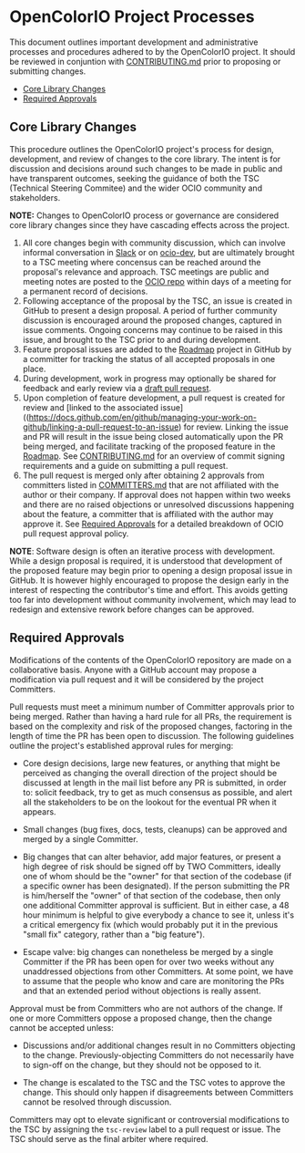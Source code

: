 <!-- SPDX-License-Identifier: CC-BY-4.0 -->
<!-- Copyright Contributors to the OpenColorIO Project. -->

# OpenColorIO Project Processes

This document outlines important development and administrative processes and 
procedures adhered to by the OpenColorIO project. It should be reviewed in 
conjuntion with [CONTRIBUTING.md](CONTRIBUTING.md) prior to proposing or 
submitting changes.

* [Core Library Changes](#Core-Library-Changes)
* [Required Approvals](#Required-Approvals)

## Core Library Changes

This procedure outlines the OpenColorIO project's process for design, 
development, and review of changes to the core library. The intent is for 
discussion and decisions around such changes to be made in public and have 
transparent outcomes, seeking the guidance of both the TSC (Technical Steering 
Commitee) and the wider OCIO community and stakeholders.

**NOTE:** Changes to OpenColorIO process or governance are considered core 
library changes since they have cascading effects across the project.

1. All core changes begin with community discussion, which can involve informal 
   conversation in [Slack](http://slack.opencolorio.org/) or on 
   [ocio-dev](https://lists.aswf.io/g/ocio-dev), but are ultimately brought to a 
   TSC meeting where concensus can be reached around the proposal's relevance 
   and approach. TSC meetings are public and meeting notes are posted to the 
   [OCIO repo](https://github.com/AcademySoftwareFoundation/OpenColorIO/tree/master/ASWF/meetings/tsc) 
   within days of a meeting for a permanent record of decisions.
2. Following acceptance of the proposal by the TSC, an issue is created in 
   GitHub to present a design proposal. A period of further community 
   discussion is encouraged around the proposed changes, captured in issue 
   comments. Ongoing concerns may continue to be raised in this issue, and 
   brought to the TSC prior to and during development.
3. Feature proposal issues are added to the 
   [Roadmap](https://github.com/AcademySoftwareFoundation/OpenColorIO/projects/3) 
   project in GitHub by a committer for tracking the status of all accepted 
   proposals in one place.
4. During development, work in progress may optionally be shared for feedback 
   and early review via a 
   [draft pull request](https://docs.github.com/en/github/collaborating-with-issues-and-pull-requests/about-pull-requests#draft-pull-requests).
5. Upon completion of feature development, a pull request is created for review 
   and 
   [linked to the associated issue]((https://docs.github.com/en/github/managing-your-work-on-github/linking-a-pull-request-to-an-issue) for review.
   Linking the issue and PR will result in the issue being closed automatically 
   upon the PR being merged, and facilitate tracking of the proposed feature in
   the 
   [Roadmap](https://github.com/AcademySoftwareFoundation/OpenColorIO/projects/3). 
   See [CONTRIBUTING.md](CONTRIBUTING.md) for an overview of commit signing 
   requirements and a guide on submitting a pull request.
6. The pull request is merged only after obtaining 2 approvals from committers 
   listed in [COMMITTERS.md](COMMITTERS.md) that are not affiliated with the 
   author or their company. If approval does not happen within two weeks and 
   there are no raised objections or unresolved discussions happening about the 
   feature, a committer that is affiliated with the author may approve it. See 
   [Required Approvals](#Required-Approvals) for a detailed breakdown of OCIO 
   pull request approval policy.

**NOTE**: Software design is often an iterative process with development. While 
a design proposal is required, it is understood that development of the 
proposed feature may begin prior to opening a design proposal issue in GitHub. It 
is however highly encouraged to propose the design early in the interest of 
respecting the contributor's time and effort. This avoids getting too far into 
development without community involvement, which may lead to redesign and 
extensive rework before changes can be approved.

## Required Approvals

Modifications of the contents of the OpenColorIO repository are made on a
collaborative basis. Anyone with a GitHub account may propose a modification via
pull request and it will be considered by the project Committers.

Pull requests must meet a minimum number of Committer approvals prior to being
merged. Rather than having a hard rule for all PRs, the requirement is based on
the complexity and risk of the proposed changes, factoring in the length of
time the PR has been open to discussion. The following guidelines outline the
project's established approval rules for merging:

* Core design decisions, large new features, or anything that might be perceived
as changing the overall direction of the project should be discussed at length
in the mail list before any PR is submitted, in order to: solicit feedback, try
to get as much consensus as possible, and alert all the stakeholders to be on
the lookout for the eventual PR when it appears.

* Small changes (bug fixes, docs, tests, cleanups) can be approved and merged by
a single Committer.

* Big changes that can alter behavior, add major features, or present a high
degree of risk should be signed off by TWO Committers, ideally one of whom
should be the "owner" for that section of the codebase (if a specific owner
has been designated). If the person submitting the PR is him/herself the "owner"
of that section of the codebase, then only one additional Committer approval is
sufficient. But in either case, a 48 hour minimum is helpful to give everybody a
chance to see it, unless it's a critical emergency fix (which would probably put
it in the previous "small fix" category, rather than a "big feature").

* Escape valve: big changes can nonetheless be merged by a single Committer if
the PR has been open for over two weeks without any unaddressed objections from
other Committers. At some point, we have to assume that the people who know and
care are monitoring the PRs and that an extended period without objections is
really assent.

Approval must be from Committers who are not authors of the change. If one or
more Committers oppose a proposed change, then the change cannot be accepted
unless:

* Discussions and/or additional changes result in no Committers objecting to the
change. Previously-objecting Committers do not necessarily have to sign-off on
the change, but they should not be opposed to it.

* The change is escalated to the TSC and the TSC votes to approve the change.
This should only happen if disagreements between Committers cannot be resolved
through discussion.

Committers may opt to elevate significant or controversial modifications to the
TSC by assigning the `tsc-review` label to a pull request or issue. The TSC
should serve as the final arbiter where required.
